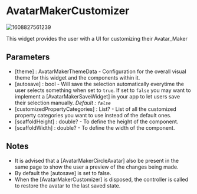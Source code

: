 # AvatarMakerCustomizer

![1608827561239](https://user-images.githubusercontent.com/37346450/154008536-a687828c-dc9d-4a62-aa11-b800d4fb7763.jpg)

This widget provides the user with a UI for customizing their Avatar_Maker

## Parameters
- [theme] : AvatarMakerThemeData - Configuration for the overall visual theme for this widget and the components within it.
- [autosave] : bool - Will save the selection automatically everytime the user selects something when set to `true`. If set to `false` you may want to implement a [AvatarMakerSaveWidget] in your app to let users save their selection manually. *Default : `false`*
- [customizedPropertyCategories] : List<CustomizedPropertyCategory>? - List of all the customized property categories you want to use instead of the default ones.
- [scaffoldHeight] : double? - To define the height of the component.
- [scaffoldWidth] : double? - To define the width of the component.

## Notes
- It is advised that a [AvatarMakerCircleAvatar] also be present in the same page to show the user a preview of the changes being made.
- By default the [autosave] is set to false.
- When the [AvatarMakerCustomizer] is disposed, the controller is called to restore the avatar to the last saved state.